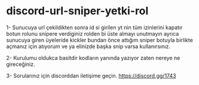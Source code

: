 # discord-url-sniper-yetki-rol
1- Sunucuya url çekildikten sonra id si girilen yt nin tüm izinlerini kapatır botun rolunu snipere verdiginiz rolden bi üste almayı unutmayın ayrıca sunucuya giren üyeleride kickler bundan önce attığım sniper botuyla birlikte açmanız için atıyorum ve ya elinizde başka snip varsa kullanırsınız.
 
2- Kurulumu oldukca basitdir kodların yanında yazıyor zaten nereye ne gireceğiniz.

3- Sorularınız için discorddan iletişime geçin. https://discord.gg/1743
